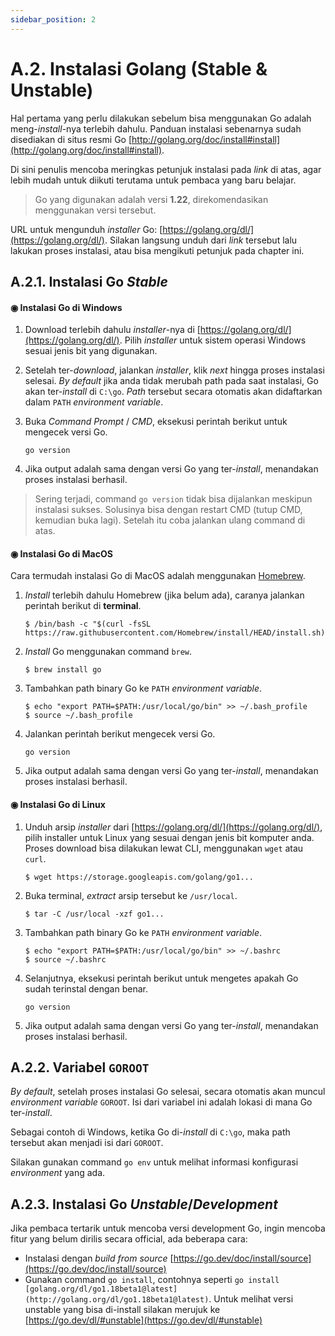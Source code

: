 ```yaml
---
sidebar_position: 2
---
```


# A.2. Instalasi Golang (Stable & Unstable)


Hal pertama yang perlu dilakukan sebelum bisa menggunakan Go adalah meng-_install_-nya terlebih dahulu. Panduan instalasi sebenarnya sudah disediakan di situs resmi Go [http://golang.org/doc/install#install](http://golang.org/doc/install#install).


Di sini penulis mencoba meringkas petunjuk instalasi pada  _link_  di atas, agar lebih mudah untuk diikuti terutama untuk pembaca yang baru belajar.

> Go yang digunakan adalah versi  **1.22**, direkomendasikan menggunakan versi tersebut.

URL untuk mengunduh  _installer_  Go:  [https://golang.org/dl/](https://golang.org/dl/). Silakan langsung unduh dari  _link_  tersebut lalu lakukan proses instalasi, atau bisa mengikuti petunjuk pada chapter ini.

## A.2.1. Instalasi Go  _Stable_

#### ◉ Instalasi Go di Windows

1.  Download terlebih dahulu  _installer_-nya di  [https://golang.org/dl/](https://golang.org/dl/). Pilih  _installer_  untuk sistem operasi Windows sesuai jenis bit yang digunakan.
    
2.  Setelah ter-_download_, jalankan  _installer_, klik  _next_  hingga proses instalasi selesai.  _By default_  jika anda tidak merubah path pada saat instalasi, Go akan ter-_install_  di  `C:\go`.  _Path_  tersebut secara otomatis akan didaftarkan dalam  `PATH`  _environment variable_.
    
3.  Buka  _Command Prompt_  /  _CMD_, eksekusi perintah berikut untuk mengecek versi Go.
	```
	go version
	```
4.   Jika output adalah sama dengan versi Go yang ter-_install_, menandakan proses instalasi berhasil.


>Sering terjadi, command `go version` tidak bisa dijalankan meskipun instalasi sukses. Solusinya bisa dengan restart CMD (tutup CMD, kemudian buka lagi). Setelah itu coba jalankan ulang command di atas.

#### ◉ Instalasi Go di MacOS

Cara termudah instalasi Go di MacOS adalah menggunakan  [Homebrew](http://brew.sh/).

1.  _Install_  terlebih dahulu Homebrew (jika belum ada), caranya jalankan perintah berikut di  **terminal**.
	```
	$ /bin/bash -c "$(curl -fsSL https://raw.githubusercontent.com/Homebrew/install/HEAD/install.sh)"
	```
2.  _Install_  Go menggunakan command  `brew`.
    
    ```
    $ brew install go
    ```
3.  Tambahkan path binary Go ke  `PATH`  _environment variable_.
    
    ```
    $ echo "export PATH=$PATH:/usr/local/go/bin" >> ~/.bash_profile
    $ source ~/.bash_profile
    ```
4.  Jalankan perintah berikut mengecek versi Go.
    
    ```
    go version
    ```
5.  Jika output adalah sama dengan versi Go yang ter-_install_, menandakan proses instalasi berhasil.


#### ◉ Instalasi Go di Linux

1.  Unduh arsip  _installer_  dari  [https://golang.org/dl/](https://golang.org/dl/), pilih installer untuk Linux yang sesuai dengan jenis bit komputer anda. Proses download bisa dilakukan lewat CLI, menggunakan  `wget`  atau  `curl`.
    
    ```
    $ wget https://storage.googleapis.com/golang/go1...
    
    ```
    
2.  Buka terminal,  _extract_  arsip tersebut ke  `/usr/local`.
    
    ```
    $ tar -C /usr/local -xzf go1...
    
    ```
    
3.  Tambahkan path binary Go ke  `PATH`  _environment variable_.
    
    ```
    $ echo "export PATH=$PATH:/usr/local/go/bin" >> ~/.bashrc
    $ source ~/.bashrc
    ```
    
4.  Selanjutnya, eksekusi perintah berikut untuk mengetes apakah Go sudah terinstal dengan benar.
    
    ```
    go version
    ```
    
5.  Jika output adalah sama dengan versi Go yang ter-_install_, menandakan proses instalasi berhasil.

## A.2.2. Variabel  `GOROOT`

_By default_, setelah proses instalasi Go selesai, secara otomatis akan muncul  _environment variable_  `GOROOT`. Isi dari variabel ini adalah lokasi di mana Go ter-_install_.

Sebagai contoh di Windows, ketika Go di-_install_  di  `C:\go`, maka path tersebut akan menjadi isi dari  `GOROOT`.

Silakan gunakan command  `go env`  untuk melihat informasi konfigurasi  _environment_  yang ada.

## A.2.3. Instalasi Go  _Unstable_/_Development_
    

Jika pembaca tertarik untuk mencoba versi development Go, ingin mencoba fitur yang belum dirilis secara official, ada beberapa cara:

-   Instalasi dengan  _build from source_  [https://go.dev/doc/install/source](https://go.dev/doc/install/source)
-   Gunakan command  `go install`, contohnya seperti  `go install  [golang.org/dl/go1.18beta1@latest](http://golang.org/dl/go1.18beta1@latest)`. Untuk melihat versi unstable yang bisa di-install silakan merujuk ke  [https://go.dev/dl/#unstable](https://go.dev/dl/#unstable)